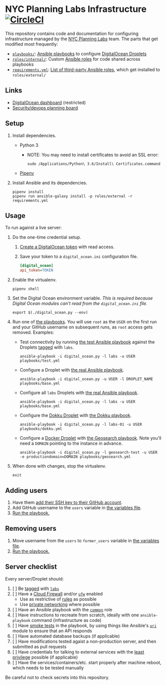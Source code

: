 # NYC Planning Labs Infrastructure [![CircleCI](https://circleci.com/gh/NYCPlanning/labs-infrastructure.svg?style=svg&circle-token=b893927d9ce5a4f3b386408a83cc52ba5aa02ef4)](https://circleci.com/gh/NYCPlanning/labs-infrastructure)

This repository contains code and documentation for configuring infrastructure managed by the [NYC Planning Labs](https://planninglabs.nyc/) team. The parts that get modified most frequently:

* [`playbooks/`](playbooks): [Ansible playbooks](https://docs.ansible.com/ansible/latest/user_guide/playbooks_intro.html) to configure [DigitalOcean Droplets](https://www.digitalocean.com/products/droplets/)
* [`roles/internal/`](roles/internal): Custom [Ansible roles](https://docs.ansible.com/ansible/latest/user_guide/playbooks_reuse_roles.html) for code shared across playbooks
* [`requirements.yml`](requirements.yml): [List of third-party Ansible roles](https://docs.ansible.com/ansible/latest/reference_appendices/galaxy.html#installing-multiple-roles-from-a-file), which get installed to `roles/external/`

## Links

* [DigitalOcean dashboard](https://cloud.digitalocean.com/dashboard?i=266877) (restricted)
* [Security/devops planning board](https://trello.com/b/35BrYfqh/planning-labs)

## Setup

1. Install dependencies.
    * Python 3
        * NOTE: You may need to install certificates to avoid an SSL error:

            ```shell
            sudo /Applications/Python\ 3.6/Install\ Certificates.command
            ```

    * [Pipenv](https://docs.pipenv.org)
1. Install Ansible and its dependencies.

    ```shell
    pipenv install
    pipenv run ansible-galaxy install -p roles/external -r requirements.yml
    ```

## Usage

To run against a live server:

1. Do the one-time credential setup.
    1. [Create a DigitalOcean token](https://www.digitalocean.com/docs/api/create-personal-access-token/) with read access.
    1. Save your token to a `digital_ocean.ini` configuration file.

        ```ini
        [digital_ocean]
        api_token=TOKEN
        ```

1. Enable the virtualenv.

    ```shell
    pipenv shell
    ```

1. Set the Digital Ocean environment variable. _This is required because Digital Ocean modules can't read from the `digital_ocean.ini` file._

    ```shell
    export $(./digital_ocean.py --env)
    ```

1. Run one of [the playbooks](playbooks). You will use `root` as the `USER` on the first run and your GitHub username on subsequent runs, as `root` access gets removed. Examples:
    * Test connectivity by running [the test Ansible playbook](playbooks/test.yml) against the Droplets [tagged](https://www.digitalocean.com/docs/droplets/how-to/tag/) with `labs`.

        ```shell
        ansible-playbook -i digital_ocean.py -l labs -u USER playbooks/test.yml
        ```

    * Configure a Droplet with [the real Ansible playbook](playbooks/base.yml).

        ```shell
        ansible-playbook -i digital_ocean.py -u USER -l DROPLET_NAME playbooks/base.yml
        ```

    * Configure all `labs` Droplets with [the real Ansible playbook](playbooks/base.yml).

        ```shell
        ansible-playbook -i digital_ocean.py -l labs -u USER playbooks/base.yml
        ```

    * Configure the [Dokku Droplet](http://dokku.viewdocs.io/dokku/getting-started/install/digitalocean/) with [the Dokku playbook](playbooks/dokku.yml).

        ```shell
        ansible-playbook -i digital_ocean.py -l labs-01 -u USER playbooks/dokku.yml
        ```

    * Configure a [Docker Droplet](https://www.digitalocean.com/products/one-click-apps/docker/) with [the Geosearch playbook](playbooks/geosearch.yml). Note you'll need a `DOMAIN` pointing to the instance in advance.

        ```shell
        ansible-playbook -i digital_ocean.py -l geosearch-test -u USER -e productiondomain=DOMAIN playbooks/geosearch.yml
        ```

1. When done with changes, stop the virtualenv.

    ```shell
    exit
    ```

## Adding users

1. Have them [add their SSH key to their GitHub account](https://help.github.com/articles/adding-a-new-ssh-key-to-your-github-account/).
1. Add GitHub username to the `users` variable in [the variables file](roles/internal/common/defaults/main.yml).
1. [Run the playbook.](#production)

## Removing users

1. Move username from the `users` to `former_users` variable in [the variables file](roles/internal/common/defaults/main.yml).
1. [Run the playbook.](#production)

## Server checklist

Every server/Droplet should:

1. [ ] Be [tagged](https://www.digitalocean.com/docs/droplets/how-to/tag/) with [`labs`](https://cloud.digitalocean.com/tags/labs?i=266877)
1. [ ] Have a [Cloud Firewall](https://www.digitalocean.com/docs/networking/firewalls/) and/or [`ufw`](https://help.ubuntu.com/community/UFW) enabled
    * Use as restrictive of [rules](https://www.digitalocean.com/docs/networking/firewalls/how-to/configure-rules/) as possible
    * Use [private networking](https://www.digitalocean.com/docs/networking/private-networking/) where possible
1. [ ] Have an Ansible playbook with the [`common`](roles/internal/common) role
1. [ ] Have instructions to recreate from scratch, ideally with one `ansible-playbook` command (infrastructure as code)
1. [ ] Have [smoke tests](http://softwaretestingfundamentals.com/smoke-testing/) in the playbook, by using things like Ansible's [`uri`](https://docs.ansible.com/ansible/latest/modules/uri_module.html) module to ensure that an API responds
1. [ ] Have automated database backups (if applicable)
1. [ ] Have modifications tested agaist a non-production server, and then submitted as pull requests
1. [ ] Have credentials for talking to external services with the [least privilege](https://en.wikipedia.org/wiki/Principle_of_least_privilege) possible (if applicable)
1. [ ] Have the services/containers/etc. start properly after machine reboot, which needs to be tested manually

Be careful not to check secrets into this repository.
